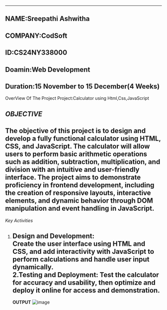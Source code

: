 ---------------------------------------------
**NAME**:Sreepathi Ashwitha
---------------------------------------
**COMPANY**:CodSoft
--------------------------------------
**ID**:CS24NY338000
-----------------------------------------
**Doamin**:Web Development
-----------------------------------------------------
**Duration**:15 November to 15 December(4 Weeks)
----------------------------------------------------------------------------------------------------------------------------------------------------------------------------------------------------------------------------------------------
OverView Of The Project
Project:Calculator using Html,Css,JavaScript

*OBJECTIVE*
----------------------------------------------------------------------------------------------------------------------------------------------------------------------------------------------------------------------------------------
The objective of this project is to design and develop a fully functional calculator using HTML, CSS, and JavaScript. The calculator will allow users to perform basic arithmetic operations such as addition, subtraction, multiplication, and division with an intuitive and user-friendly interface. The project aims to demonstrate proficiency in frontend development, including the creation of responsive layouts, interactive elements, and dynamic behavior through DOM manipulation and event handling in JavaScript.
-------------------------------------------------------------------------------------------------------------------------------------------------------------------------------------------------------------------------------------------------
*Key Activities*
1. Design and Development:  
   Create the user interface using HTML and CSS, and add interactivity with JavaScript to perform calculations and handle user input dynamically.  
2.Testing and Deployment: 
Test the calculator for accuracy and usability, then optimize and deploy it online for access and demonstration.
   ----------------------------------------------------------------------------------------------------------------------------------------------------------------------------------------------------------------------
   **OUTPUT**
   ![image](https://github.com/user-attachments/assets/edadbca0-3af1-4db3-a2e5-473d8a334b3d)

